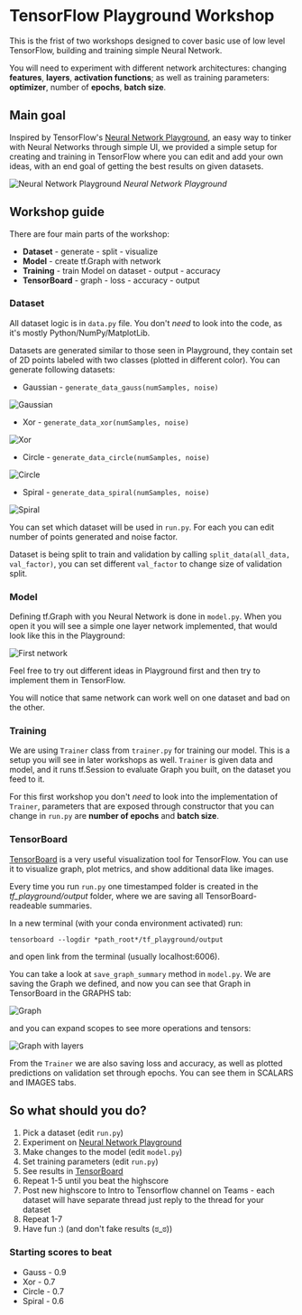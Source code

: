 # TensorFlow Playground Workshop
This is the frist of two workshops designed to cover basic use of low level TensorFlow, building and training simple Neural Network.

You will need to experiment with different network architectures: changing **features**, **layers**, **activation functions**; as well as training parameters: **optimizer**, number of **epochs**, **batch size**.

## Main goal
Inspired by TensorFlow's [Neural Network Playground](https://playground.tensorflow.org/), an easy way to tinker with Neural Networks through simple UI, we provided a simple setup for creating and training in TensorFlow where you can edit and add your own ideas, with an end goal of getting the best results on given datasets.

![Neural Network Playground](resources/playground.png)
*Neural Network Playground*

## Workshop guide
There are four main parts of the workshop:
* **Dataset** - generate - split - visualize
* **Model** - create tf.Graph with network
* **Training** - train Model on dataset - output - accuracy
* **TensorBoard** - graph - loss - accuracy - output

### Dataset
All dataset logic is in `data.py` file.
You don't *need* to look into the code, as it's mostly Python/NumPy/MatplotLib.

Datasets are generated similar to those seen in Playground, they contain set of 2D points labeled with two classes (plotted in different color).
You can generate following datasets:
* Gaussian - `generate_data_gauss(numSamples, noise)`

![Gaussian](resources/gauss.png)

* Xor - `generate_data_xor(numSamples, noise)`

![Xor](resources/xor.png)

* Circle - `generate_data_circle(numSamples, noise)`

![Circle](resources/circle.png)

* Spiral - `generate_data_spiral(numSamples, noise)`

![Spiral](resources/spiral.png)

You can set which dataset will be used in `run.py`. For each you can edit number of points generated and noise factor.

Dataset is being split to train and validation by calling `split_data(all_data, val_factor)`, you can set different `val_factor` to change size of validation split.

### Model
Defining tf.Graph with you Neural Network is done in `model.py`.
When you open it you will see a simple one layer network implemented, that would look like this in the Playground:

![First network](resources/first_net.png)

Feel free to try out different ideas in Playground first and then try to implement them in TensorFlow.

You will notice that same network can work well on one dataset and bad on the other.

### Training
We are using `Trainer` class from `trainer.py` for training our model. This is a setup you will see in later workshops as well. `Trainer` is given data and model, and it runs tf.Session to evaluate Graph you built, on the dataset you feed to it.

For this first workshop you don't *need* to look into the implementation of `Trainer`, parameters that are exposed through constructor that you can change in `run.py` are **number of epochs** and **batch size**.

### TensorBoard
[TensorBoard](https://www.tensorflow.org/guide/summaries_and_tensorboard) is a very useful visualization tool for TensorFlow.
You can use it to visualize graph, plot metrics, and show additional data like images.

Every time you run `run.py` one timestamped folder is created in the *tf_playground/output* folder, where we are saving all TensorBoard-readeable summaries.

In a new terminal (with your conda environment activated) run:
```
tensorboard --logdir *path_root*/tf_playground/output
```
and open link from the terminal (usually localhost:6006).

You can take a look at `save_graph_summary` method in `model.py`. We are saving the Graph we defined, and now you can see that Graph in TensorBoard in the GRAPHS tab:

![Graph](resources/graph.png)

and you can expand scopes to see more operations and tensors:

![Graph with layers](resources/graph_layers.png)

From the `Trainer` we are also saving loss and accuracy, as well as plotted predictions on validation set through epochs. You can see them in SCALARS and IMAGES tabs.

## So what should you do?

1. Pick a dataset (edit `run.py`)
2. Experiment on [Neural Network Playground](https://playground.tensorflow.org/)
3. Make changes to the model (edit `model.py`)
4. Set training parameters (edit `run.py`)
5. See results in [TensorBoard](#TensorBoard)
6. Repeat 1-5 until you beat the highscore
7. Post new highscore to Intro to Tensorflow channel on Teams - each dataset will have separate thread just reply to the thread for your dataset
8. Repeat 1-7
0. Have fun :) (and don't fake results (ಠ_ಠ))

### Starting scores to beat
* Gauss - 0.9
* Xor - 0.7
* Circle - 0.7
* Spiral - 0.6